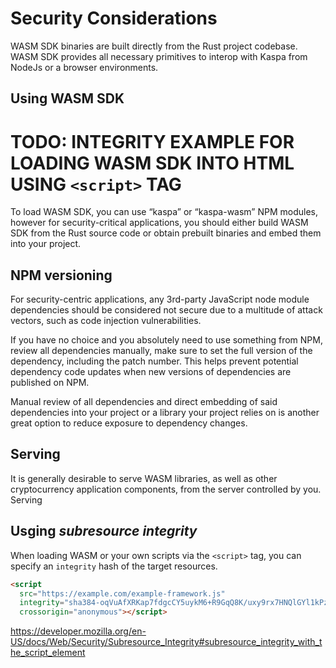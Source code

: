 # Security Considerations

WASM SDK binaries are built directly from the Rust project codebase.  WASM SDK provides all necessary primitives to interop with Kaspa from NodeJs or a browser environments.

## Using WASM SDK

# TODO: INTEGRITY EXAMPLE FOR LOADING WASM SDK INTO HTML USING `<script>` TAG

To load WASM SDK, you can use “kaspa” or “kaspa-wasm” NPM modules, however for security-critical applications, you should either build WASM SDK from the Rust source code or obtain prebuilt binaries and embed them into your project.

## NPM versioning 

For security-centric applications, any 3rd-party JavaScript node module dependencies should be considered not secure due to a multitude of attack vectors, such as code injection vulnerabilities.

If you have no choice and you absolutely need to use something from NPM, review all dependencies manually, make sure to set the full version of the dependency, including the patch number. This helps prevent potential dependency code updates when new versions of dependencies are published on NPM.

Manual review of all dependencies and direct embedding of said dependencies into your project or a library your project relies on is another great option to reduce exposure to dependency changes.

## Serving

It is generally desirable to serve WASM libraries, as well as other cryptocurrency application components, from the server controlled by you. Serving 


## Usging *subresource integrity*

When loading WASM or your own scripts via the `<script>` tag, you can specify an `integrity` hash of the target resources.

```html
<script
  src="https://example.com/example-framework.js"
  integrity="sha384-oqVuAfXRKap7fdgcCY5uykM6+R9GqQ8K/uxy9rx7HNQlGYl1kPzQho1wx4JwY8wC"
  crossorigin="anonymous"></script>
```

https://developer.mozilla.org/en-US/docs/Web/Security/Subresource_Integrity#subresource_integrity_with_the_script_element

